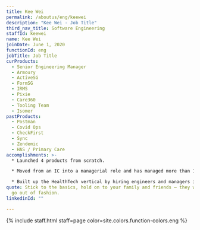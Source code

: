 ```yaml
---
title: Kee Wei
permalink: /aboutus/eng/keewei
description: "Kee Wei - Job Title"
third_nav_title: Software Engineering
staffId: keewei
name: Kee Wei
joinDate: June 1, 2020
functionId: eng
jobTitle: Job Title
curProducts:
  - Senior Engineering Manager
  - Armoury
  - ActiveSG
  - FormSG
  - IRMS
  - Pixie
  - Care360
  - Tooling Team
  - Isomer
pastProducts:
  - Postman
  - Covid Ops
  - CheckFirst
  - Sync
  - Zendemic
  - HAS / Primary Care
accomplishments: >-
  * Launched 4 products from scratch.

  * Moved from an IC into a managerial role and has managed more than 15 engineers at once.

  * Built up the HealthTech vertical by hiring engineers and managers into the team.
quote: Stick to the basics, hold on to your family and friends – they will never
  go out of fashion.
linkedinId: ""

---
```


{% include staff.html staff=page color=site.colors.function-colors.eng %}
